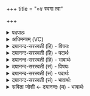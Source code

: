 +++
title = "०४ स्वगा त्वा"

+++
<details><summary>पदपाठः</summary>

स्व॒गेति॑ स्व॒ऽगा। त्वा॒। दे॒वेभ्यः॑। प्र॒जाप॑तय॒ इति॑ प्र॒जाऽप॑तये। ब्रह्म॑न्। अश्व॑म्। भ॒न्त्स्यामि॑। दे॒वेभ्यः॑। प्र॒जाप॑तय॒ इति॑ प्र॒जाऽप॑तये। तेन॑। रा॒ध्या॒स॒म्। तम्। ब॒धा॒न॒। दे॒वेभ्यः॑। प्र॒जाप॑तय॒ इति॑ प्र॒जाऽप॑तये। तेन॑। रा॒ध्नु॒हि॒। ४।
</details>

<details><summary>अधिमन्त्रम् (VC)</summary>

- विश्वेदेवा देवताः
- प्रजापतिर्ऋषिः
- जगती
- निषादः
</details>

<details><summary>दयानन्द-सरस्वती (हि) - विषयः</summary>

फिर उसी विषय को अगले मन्त्र में कहा है ॥
</details>

<details><summary>दयानन्द-सरस्वती (हि) - पदार्थः</summary>

पदार्थान्वयभाषाः -  हे (ब्रह्मन्) विद्या से वृद्धि को प्राप्त ! मैं (त्वा) तुझे (स्वगा) आप जानेवाला करता हूँ (देवेभ्यः) विद्वानों और (प्रजापतये) सन्तानों की रक्षा करने हारे गृहस्थ के लिये (अश्वम्) बड़े सर्वव्यापी उत्तम गुण को (भन्त्स्यामि) बाँधूँगा (तेन) उससे (देवेभ्यः) दिव्य गुणों और (प्रजापतये) सन्तानों को पालनेहारे गृहस्थ के लिये (राध्यासम्) अच्छे प्रकार सिद्ध होऊँ (तम्) उस को तू (बधान) बाँध (तेन) उससे (देवेभ्यः) दिव्य गुण, कर्म और स्वभाववालों तथा (प्रजापतये) प्रजा पालनेवाले के लिये (राध्नुहि) अच्छे प्रकार सिद्ध होओ ॥४ ॥
</details>

<details><summary>दयानन्द-सरस्वती (हि) - भावार्थः</summary>

भावार्थभाषाः -  सब मनुष्यों को चाहिये कि विद्या, अच्छी शिक्षा, ब्रह्मचर्य और अच्छे सङ्ग से शरीर और आत्मा के अत्यन्त बल को सिद्ध कर दिव्य गुणों को ग्रहण और विद्वानों के लिये सुख देकर अपनी और पराई वृद्धि करें ॥४ ॥
</details>

<details><summary>दयानन्द-सरस्वती (सं) - विषयः</summary>

पुनस्तमेव विषयमाह ॥
</details>

<details><summary>दयानन्द-सरस्वती (सं) - पदार्थः</summary>

पदार्थान्वयभाषाः -  हे ब्रह्मन्नहं त्वा स्वगा करोमि देवेभ्यः प्रजापतयेऽश्वं भन्त्स्यामि, तेन देवेभ्यः प्रजापतये राध्यासं तं त्वं बधान तेन देवेभ्यः प्रजापतये राध्नुहि ॥४ ॥
</details>

<details><summary>दयानन्द-सरस्वती (सं) - भावार्थः</summary>

भावार्थभाषाः -  सर्वैर्मनुष्यैर्विद्यासुशिक्षाब्रह्मचर्य्यसत्सङ्गैः शरीरात्मनोर्महद्बलं संपाद्य दिव्यान् गुणान् गृहीत्वा विद्वद्भ्यः सुखं दत्त्वा स्वस्य परेषां च वृद्धिः कार्या ॥४ ॥
</details>

<details><summary>सविता जोशी ← दयानन्दः (म) - भावार्थः</summary>

भावार्थभाषाः -  सर्व माणसांनी विद्या, चांगले शिक्षण व ब्रह्मचर्य, तसेच सत्संग यांनी शरीर व आत्मा यांचे बल प्राप्त करावे व दिव्य गुणांचे ग्रहण करून विद्वानांना सुख द्यावे. आपली व इतरांची उन्नती करावी.
</details>